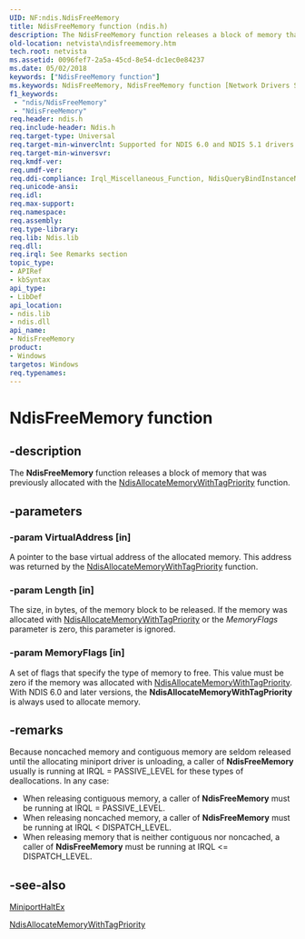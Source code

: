 ```yaml
---
UID: NF:ndis.NdisFreeMemory
title: NdisFreeMemory function (ndis.h)
description: The NdisFreeMemory function releases a block of memory that was previously allocated with the NdisAllocateMemoryWithTagPriority function.
old-location: netvista\ndisfreememory.htm
tech.root: netvista
ms.assetid: 0096fef7-2a5a-45cd-8e54-dc1ec0e84237
ms.date: 05/02/2018
keywords: ["NdisFreeMemory function"]
ms.keywords: NdisFreeMemory, NdisFreeMemory function [Network Drivers Starting with Windows Vista], ndis/NdisFreeMemory, ndis_memory_ref_a178b0d7-8966-4356-8f63-3293605a6655.xml, netvista.ndisfreememory
f1_keywords:
 - "ndis/NdisFreeMemory"
 - "NdisFreeMemory"
req.header: ndis.h
req.include-header: Ndis.h
req.target-type: Universal
req.target-min-winverclnt: Supported for NDIS 6.0 and NDIS 5.1 drivers (see    NdisFreeMemory (NDIS 5.1)) in   Windows Vista. Supported for NDIS 5.1 drivers (see    NdisFreeMemory (NDIS 5.1)) in   Windows XP.
req.target-min-winversvr: 
req.kmdf-ver: 
req.umdf-ver: 
req.ddi-compliance: Irql_Miscellaneous_Function, NdisQueryBindInstanceName
req.unicode-ansi: 
req.idl: 
req.max-support: 
req.namespace: 
req.assembly: 
req.type-library: 
req.lib: Ndis.lib
req.dll: 
req.irql: See Remarks section
topic_type:
- APIRef
- kbSyntax
api_type:
- LibDef
api_location:
- ndis.lib
- ndis.dll
api_name:
- NdisFreeMemory
product:
- Windows
targetos: Windows
req.typenames: 
---
```


# NdisFreeMemory function


## -description


The
  <b>NdisFreeMemory</b> function releases a block of memory that was previously allocated with the 
  <a href="https://docs.microsoft.com/windows-hardware/drivers/ddi/ndis/nf-ndis-ndisallocatememorywithtagpriority">NdisAllocateMemoryWithTagPriority</a> function.


## -parameters




### -param VirtualAddress [in]

A pointer to the base virtual address of the allocated memory. This address was returned by the 
     <a href="https://docs.microsoft.com/windows-hardware/drivers/ddi/ndis/nf-ndis-ndisallocatememorywithtagpriority">NdisAllocateMemoryWithTagPriority</a> function.


### -param Length [in]

The size, in bytes, of the memory block to be released. If the memory was allocated with <a href="https://docs.microsoft.com/windows-hardware/drivers/ddi/ndis/nf-ndis-ndisallocatememorywithtagpriority">NdisAllocateMemoryWithTagPriority</a> or the <i>MemoryFlags</i> parameter is zero, this parameter is ignored. 


### -param MemoryFlags [in]

A set of flags that specify the type of memory to free. This value must be zero if the memory was
      allocated with 
      <a href="https://docs.microsoft.com/windows-hardware/drivers/ddi/ndis/nf-ndis-ndisallocatememorywithtagpriority">NdisAllocateMemoryWithTagPriority</a>. With NDIS 6.0 and later versions, the 
      <b>NdisAllocateMemoryWithTagPriority</b> is always used to allocate memory.


## -remarks



Because noncached memory and contiguous memory are seldom released until the allocating miniport
    driver is unloading, a caller of 
    <b>NdisFreeMemory</b> usually is running at IRQL = PASSIVE_LEVEL for these types of deallocations. In any
    case:

<ul>
<li>
When releasing contiguous memory, a caller of 
      <b>NdisFreeMemory</b> must be running at IRQL = PASSIVE_LEVEL.

</li>
<li>
When releasing noncached memory, a caller of 
      <b>NdisFreeMemory</b> must be running at IRQL < DISPATCH_LEVEL.

</li>
<li>
When releasing memory that is neither contiguous nor noncached, a caller of 
      <b>NdisFreeMemory</b> must be running at IRQL <= DISPATCH_LEVEL.

</li>
</ul>



## -see-also




<a href="https://docs.microsoft.com/windows-hardware/drivers/ddi/ndis/nc-ndis-miniport_halt">MiniportHaltEx</a>



<a href="https://docs.microsoft.com/windows-hardware/drivers/ddi/ndis/nf-ndis-ndisallocatememorywithtagpriority">
   NdisAllocateMemoryWithTagPriority</a>
 

 

